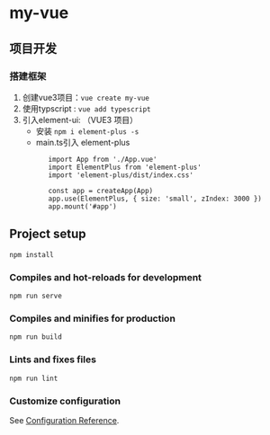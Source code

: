 # my-vue

## 项目开发
 ### 搭建框架
 1. 创建vue3项目：`vue create my-vue`
 2. 使用typscript : `vue add typescript`
 3. 引入element-ui: （VUE3 项目）
    * 安装 `npm i element-plus -s`
    * main.ts引入 element-plus
        ```import { createApp } from 'vue'
           import App from './App.vue'
           import ElementPlus from 'element-plus'
           import 'element-plus/dist/index.css'
           
           const app = createApp(App)
           app.use(ElementPlus, { size: 'small', zIndex: 3000 })
           app.mount('#app')
        ```





















## Project setup
```
npm install
```

### Compiles and hot-reloads for development
```
npm run serve
```

### Compiles and minifies for production
```
npm run build
```

### Lints and fixes files
```
npm run lint
```

### Customize configuration
See [Configuration Reference](https://cli.vuejs.org/config/).

